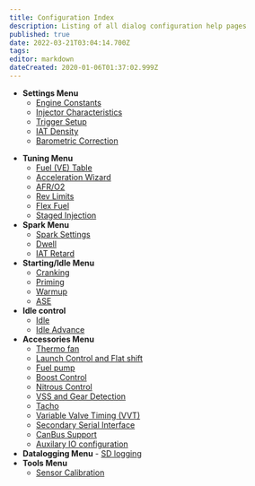 ```yaml
---
title: Configuration Index
description: Listing of all dialog configuration help pages
published: true
date: 2022-03-21T03:04:14.700Z
tags: 
editor: markdown
dateCreated: 2020-01-06T01:37:02.999Z
---
```


-   **Settings Menu**
    -   [Engine Constants](/configuration/Engine_Constants)
    -   [Injector Characteristics](/configuration/Injector_Characteristics)
    -   [Trigger Setup](/configuration/Trigger_Setup)
    -   [IAT Density](/configuration/IAT_Density)
    -   [Barometric Correction](/configuration/Barometric_Correction)
<!---    -   [Reset Control](/configuration/Reset_Control) -->
-   **Tuning Menu**
    -   [Fuel (VE) Table](/configuration/VE_table)
    -   [Acceleration Wizard](/configuration/Acceleration_Wizard)
    -   [AFR/O2](/configuration/O2)
    -   [Rev Limits](/configuration/Rev_Limits)
    -   [Flex Fuel](/configuration/Flex_Fuel)
    -   [Staged Injection](/configuration/Staged_Injection)
-   **Spark Menu**
    -   [Spark Settings](/configuration/Spark_Settings "wikilink")
    -   [Dwell](/configuration/Dwell "wikilink")
    -   [IAT Retard](/configuration/IAT_Retard "wikilink")
-   **Starting/Idle Menu**
    -   [Cranking](/configuration/Cranking "wikilink")
    -   [Priming](/configuration/Priming "wikilink")
    -   [Warmup](/configuration/Warmup "wikilink")
    -   [ASE](/en/configuration/ASE "wikilink")
-   **Idle control**
    -   [Idle](/configuration/Idle "wikilink")
    -   [Idle Advance](/configuration/IdleAdvance "wikilink")
-   **Accessories Menu**
    -   [Thermo fan](/configuration/Thermo_fan "wikilink")
    -   [Launch Control and Flat shift](/configuration/Launch_Flatshift "wikilink")
    -   [Fuel pump](/configuration/Fuel_pump "wikilink")
    -   [Boost Control](/configuration/Boost_Control "wikilink")
    -   [Nitrous Control](/configuration/Nitrous_Control)
    -   [VSS and Gear Detection](/configuration/VSS)
    -   [Tacho](/configuration/Tacho "wikilink")
    -   [Variable Valve Timing (VVT)](/configuration/VVT)
    -   [Secondary Serial Interface](/en/Secondary_Serial_IO_interface "wikilink")
    -   [CanBus Support](/en/CanBus_Support2)   
    -   [Auxilary IO configuration](/configuration/Auxillary_IO_Configuration)
-   **Datalogging Menu**
		-   [SD logging](/SD_logging)
-   **Tools Menu**
    -   [Sensor Calibration](/configuration/Sensor_Calibration "wikilink")
